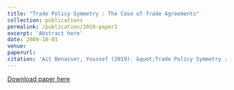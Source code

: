 ```yaml
---
title: "Trade Policy Symmetry : The Case of Trade Agreements"
collection: publications
permalink: /publication/2019-paper1
excerpt: 'Abstract here'
date: 2009-10-01
venue:
paperurl: 
citation: 'Ait Benasser, Youssef (2019). &quot;Trade Policy Symmetry : The Case of Trade Agreements&quot; <i>Working Paper</i>. 1(1).'
---
```

[Download paper here](http://academicpages.github.io/files/paper1.pdf)
